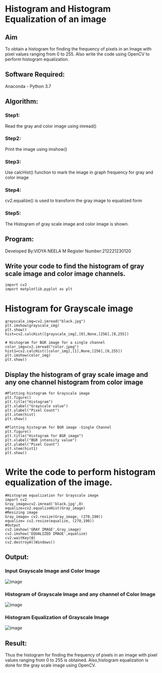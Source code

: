 # Histogram and Histogram Equalization of an image
## Aim
To obtain a histogram for finding the frequency of pixels in an Image with pixel values ranging from 0 to 255. Also write the code using OpenCV to perform histogram equalization.

## Software Required:
Anaconda - Python 3.7

## Algorithm:
### Step1:
Read the gray and color image using imread()

### Step2:
Print the image using imshow()

### Step3:
Use calcHist() function to mark the image in graph frequency for gray and color image

### Step4:
cv2.equalize() is used to transform the gray image to equalized form

### Step5:
The Histogram of gray scale image and color image is shown.

## Program:

 Developed By:VIDYA NEELA M
 Register Number:212221230120

## Write your code to find the histogram of gray scale image and color image channels.
```
import cv2
import matplotlib.pyplot as plt
```
# Histogram for Grayscale image
```
grayscale_img=cv2.imread("black.jpg")
plt.imshow(grayscale_img)
plt.show()
hist=cv2.calcHist([grayscale_img],[0],None,[256],[0,255])

# Histogram for BGR image for a single channel
color_img=cv2.imread("color.jpeg")
hist1=cv2.calcHist([color_img],[1],None,[256],[0,255])
plt.imshow(color_img)
plt.show()
```
## Display the histogram of gray scale image and any one channel histogram from color image
```
#Plotting histogram for Grayscale image
plt.figure()
plt.title("Histogram")
plt.xlabel("Grayscale value")
plt.ylabel("Pixel Count")
plt.stem(hist)
plt.show()

#Plotting histogram for BGR image -Single Channel
plt.figure()
plt.title("Histogram for BGR image")
plt.xlabel("BGR intensity value")
plt.ylabel("Pixel Count")
plt.stem(hist1)
plt.show()
```

# Write the code to perform histogram equalization of the image. 
```
#Histogram equalization for Grayscale image
import cv2
Gray_image=cv2.imread('black.jpg',0)
equalize=cv2.equalizeHist(Gray_image)
#Resizing image 
Gray_image= cv2.resize(Gray_image, (270,190))
equalize= cv2.resize(equalize, (270,190))
#Output
cv2.imshow('GRAY IMAGE',Gray_image)
cv2.imshow('EQUALIZED IMAGE',equalize)
cv2.waitKey(0)
cv2.destroyAllWindows()

```
## Output:
### Input Grayscale Image and Color Image
![image](https://user-images.githubusercontent.com/94169318/231339001-91b073bd-6070-4df3-a6c0-e291c40269cb.png)
### Histogram of Grayscale Image and any channel of Color Image
![image](https://user-images.githubusercontent.com/94169318/231339128-975fec5d-63ea-4b5a-8842-01a27b3a2e11.png)
### Histogram Equalization of Grayscale Image
![image](https://user-images.githubusercontent.com/94169318/231339308-f6aa48f3-d83b-4857-86d2-08f7e0fee7c7.png)
## Result: 
Thus the histogram for finding the frequency of pixels in an image with pixel values ranging from 0 to 255 is obtained. Also,histogram equalization is done for the gray scale image using OpenCV.
